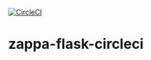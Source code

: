 [![CircleCI](https://circleci.com/gh/azam-a/zappa-flask-circleci/tree/master.svg?style=svg&circle-token=372028bef43d9b4d3027384cee2fb94974482feb)](https://circleci.com/gh/azam-a/zappa-flask-circleci/tree/master)

# zappa-flask-circleci
